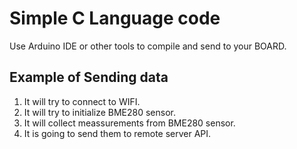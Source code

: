 # Simple C Language code 

Use Arduino IDE or other tools to compile and send to your BOARD.

## Example of Sending data

1. It will try to connect to WIFI.
2. It will try to initialize BME280 sensor.
3. It will collect meassurements from BME280 sensor. 
4. It is going to send them to remote server API. 

